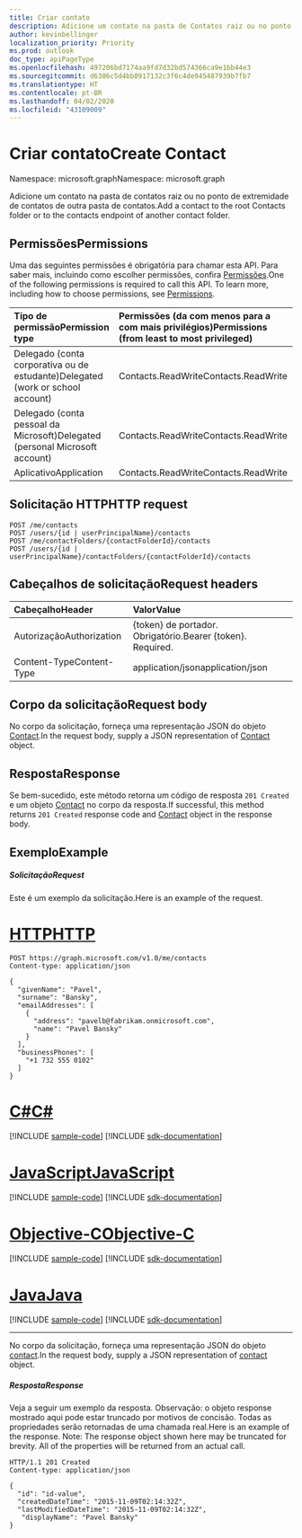 ```yaml
---
title: Criar contato
description: Adicione um contato na pasta de Contatos raiz ou no ponto de extremidade de contatos de outra pasta de contatos.
author: kevinbellinger
localization_priority: Priority
ms.prod: outlook
doc_type: apiPageType
ms.openlocfilehash: 497206bd7174aa9fd7d32bd574366ca9e1bb44e3
ms.sourcegitcommit: d6386c5d4bb8917132c3f6c4de945487939b7fb7
ms.translationtype: HT
ms.contentlocale: pt-BR
ms.lasthandoff: 04/02/2020
ms.locfileid: "43109009"
---
```

# <a name="create-contact"></a><span data-ttu-id="9a28c-103">Criar contato</span><span class="sxs-lookup"><span data-stu-id="9a28c-103">Create Contact</span></span>

<span data-ttu-id="9a28c-104">Namespace: microsoft.graph</span><span class="sxs-lookup"><span data-stu-id="9a28c-104">Namespace: microsoft.graph</span></span>

<span data-ttu-id="9a28c-105">Adicione um contato na pasta de contatos raiz ou no ponto de extremidade de contatos de outra pasta de contatos.</span><span class="sxs-lookup"><span data-stu-id="9a28c-105">Add a contact to the root Contacts folder or to the contacts endpoint of another contact folder.</span></span>
## <a name="permissions"></a><span data-ttu-id="9a28c-106">Permissões</span><span class="sxs-lookup"><span data-stu-id="9a28c-106">Permissions</span></span>
<span data-ttu-id="9a28c-p101">Uma das seguintes permissões é obrigatória para chamar esta API. Para saber mais, incluindo como escolher permissões, confira [Permissões](/graph/permissions-reference).</span><span class="sxs-lookup"><span data-stu-id="9a28c-p101">One of the following permissions is required to call this API. To learn more, including how to choose permissions, see [Permissions](/graph/permissions-reference).</span></span>

|<span data-ttu-id="9a28c-109">Tipo de permissão</span><span class="sxs-lookup"><span data-stu-id="9a28c-109">Permission type</span></span>      | <span data-ttu-id="9a28c-110">Permissões (da com menos para a com mais privilégios)</span><span class="sxs-lookup"><span data-stu-id="9a28c-110">Permissions (from least to most privileged)</span></span>              |
|:--------------------|:---------------------------------------------------------|
|<span data-ttu-id="9a28c-111">Delegado (conta corporativa ou de estudante)</span><span class="sxs-lookup"><span data-stu-id="9a28c-111">Delegated (work or school account)</span></span> | <span data-ttu-id="9a28c-112">Contacts.ReadWrite</span><span class="sxs-lookup"><span data-stu-id="9a28c-112">Contacts.ReadWrite</span></span>    |
|<span data-ttu-id="9a28c-113">Delegado (conta pessoal da Microsoft)</span><span class="sxs-lookup"><span data-stu-id="9a28c-113">Delegated (personal Microsoft account)</span></span> | <span data-ttu-id="9a28c-114">Contacts.ReadWrite</span><span class="sxs-lookup"><span data-stu-id="9a28c-114">Contacts.ReadWrite</span></span>    |
|<span data-ttu-id="9a28c-115">Aplicativo</span><span class="sxs-lookup"><span data-stu-id="9a28c-115">Application</span></span> | <span data-ttu-id="9a28c-116">Contacts.ReadWrite</span><span class="sxs-lookup"><span data-stu-id="9a28c-116">Contacts.ReadWrite</span></span> |

## <a name="http-request"></a><span data-ttu-id="9a28c-117">Solicitação HTTP</span><span class="sxs-lookup"><span data-stu-id="9a28c-117">HTTP request</span></span>
<!-- { "blockType": "ignored" } -->
```http
POST /me/contacts
POST /users/{id | userPrincipalName}/contacts
POST /me/contactFolders/{contactFolderId}/contacts
POST /users/{id | userPrincipalName}/contactFolders/{contactFolderId}/contacts
```
## <a name="request-headers"></a><span data-ttu-id="9a28c-118">Cabeçalhos de solicitação</span><span class="sxs-lookup"><span data-stu-id="9a28c-118">Request headers</span></span>
| <span data-ttu-id="9a28c-119">Cabeçalho</span><span class="sxs-lookup"><span data-stu-id="9a28c-119">Header</span></span>       | <span data-ttu-id="9a28c-120">Valor</span><span class="sxs-lookup"><span data-stu-id="9a28c-120">Value</span></span> |
|:---------------|:--------|
| <span data-ttu-id="9a28c-121">Autorização</span><span class="sxs-lookup"><span data-stu-id="9a28c-121">Authorization</span></span>  | <span data-ttu-id="9a28c-p102">{token} de portador. Obrigatório.</span><span class="sxs-lookup"><span data-stu-id="9a28c-p102">Bearer {token}. Required.</span></span>  |
| <span data-ttu-id="9a28c-124">Content-Type</span><span class="sxs-lookup"><span data-stu-id="9a28c-124">Content-Type</span></span>  | <span data-ttu-id="9a28c-125">application/json</span><span class="sxs-lookup"><span data-stu-id="9a28c-125">application/json</span></span>  |

## <a name="request-body"></a><span data-ttu-id="9a28c-126">Corpo da solicitação</span><span class="sxs-lookup"><span data-stu-id="9a28c-126">Request body</span></span>
<span data-ttu-id="9a28c-127">No corpo da solicitação, forneça uma representação JSON do objeto [Contact](../resources/contact.md).</span><span class="sxs-lookup"><span data-stu-id="9a28c-127">In the request body, supply a JSON representation of [Contact](../resources/contact.md) object.</span></span>

## <a name="response"></a><span data-ttu-id="9a28c-128">Resposta</span><span class="sxs-lookup"><span data-stu-id="9a28c-128">Response</span></span>

<span data-ttu-id="9a28c-129">Se bem-sucedido, este método retorna um código de resposta `201 Created` e um objeto [Contact](../resources/contact.md) no corpo da resposta.</span><span class="sxs-lookup"><span data-stu-id="9a28c-129">If successful, this method returns `201 Created` response code and [Contact](../resources/contact.md) object in the response body.</span></span>

## <a name="example"></a><span data-ttu-id="9a28c-130">Exemplo</span><span class="sxs-lookup"><span data-stu-id="9a28c-130">Example</span></span>
##### <a name="request"></a><span data-ttu-id="9a28c-131">Solicitação</span><span class="sxs-lookup"><span data-stu-id="9a28c-131">Request</span></span>
<span data-ttu-id="9a28c-132">Este é um exemplo da solicitação.</span><span class="sxs-lookup"><span data-stu-id="9a28c-132">Here is an example of the request.</span></span>

# <a name="http"></a>[<span data-ttu-id="9a28c-133">HTTP</span><span class="sxs-lookup"><span data-stu-id="9a28c-133">HTTP</span></span>](#tab/http)
<!-- {
  "blockType": "request",
  "name": "create_contact_from_user"
}-->
```http
POST https://graph.microsoft.com/v1.0/me/contacts
Content-type: application/json

{
  "givenName": "Pavel",
  "surname": "Bansky",
  "emailAddresses": [
    {
      "address": "pavelb@fabrikam.onmicrosoft.com",
      "name": "Pavel Bansky"
    }
  ],
  "businessPhones": [
    "+1 732 555 0102"
  ]
}
```
# <a name="c"></a>[<span data-ttu-id="9a28c-134">C#</span><span class="sxs-lookup"><span data-stu-id="9a28c-134">C#</span></span>](#tab/csharp)
[!INCLUDE [sample-code](../includes/snippets/csharp/create-contact-from-user-csharp-snippets.md)]
[!INCLUDE [sdk-documentation](../includes/snippets/snippets-sdk-documentation-link.md)]

# <a name="javascript"></a>[<span data-ttu-id="9a28c-135">JavaScript</span><span class="sxs-lookup"><span data-stu-id="9a28c-135">JavaScript</span></span>](#tab/javascript)
[!INCLUDE [sample-code](../includes/snippets/javascript/create-contact-from-user-javascript-snippets.md)]
[!INCLUDE [sdk-documentation](../includes/snippets/snippets-sdk-documentation-link.md)]

# <a name="objective-c"></a>[<span data-ttu-id="9a28c-136">Objective-C</span><span class="sxs-lookup"><span data-stu-id="9a28c-136">Objective-C</span></span>](#tab/objc)
[!INCLUDE [sample-code](../includes/snippets/objc/create-contact-from-user-objc-snippets.md)]
[!INCLUDE [sdk-documentation](../includes/snippets/snippets-sdk-documentation-link.md)]

# <a name="java"></a>[<span data-ttu-id="9a28c-137">Java</span><span class="sxs-lookup"><span data-stu-id="9a28c-137">Java</span></span>](#tab/java)
[!INCLUDE [sample-code](../includes/snippets/java/create-contact-from-user-java-snippets.md)]
[!INCLUDE [sdk-documentation](../includes/snippets/snippets-sdk-documentation-link.md)]

---

<span data-ttu-id="9a28c-138">No corpo da solicitação, forneça uma representação JSON do objeto [contact](../resources/contact.md).</span><span class="sxs-lookup"><span data-stu-id="9a28c-138">In the request body, supply a JSON representation of [contact](../resources/contact.md) object.</span></span>

##### <a name="response"></a><span data-ttu-id="9a28c-139">Resposta</span><span class="sxs-lookup"><span data-stu-id="9a28c-139">Response</span></span>
<span data-ttu-id="9a28c-p103">Veja a seguir um exemplo da resposta. Observação: o objeto response mostrado aqui pode estar truncado por motivos de concisão. Todas as propriedades serão retornadas de uma chamada real.</span><span class="sxs-lookup"><span data-stu-id="9a28c-p103">Here is an example of the response. Note: The response object shown here may be truncated for brevity. All of the properties will be returned from an actual call.</span></span>
<!-- {
  "blockType": "response",
  "truncated": true,
  "@odata.type": "microsoft.graph.contact"
} -->
```http
HTTP/1.1 201 Created
Content-type: application/json

{
  "id": "id-value",
  "createdDateTime": "2015-11-09T02:14:32Z",
  "lastModifiedDateTime": "2015-11-09T02:14:32Z",
   "displayName": "Pavel Bansky"
}
```

<!-- uuid: 8fcb5dbc-d5aa-4681-8e31-b001d5168d79
2015-10-25 14:57:30 UTC -->
<!-- {
  "type": "#page.annotation",
  "description": "Create Contact",
  "keywords": "",
  "section": "documentation",
  "tocPath": "",
  "suppressions": [
  ]
}-->
